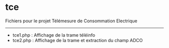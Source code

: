 # tce
Fichiers pour le projet Télémesure de Consommation Electrique
______________________________________________________________

- tce1.php : Affichage de la trame téléinfo
- tce2.php : Affichage de la trame et extraction du champ ADCO
